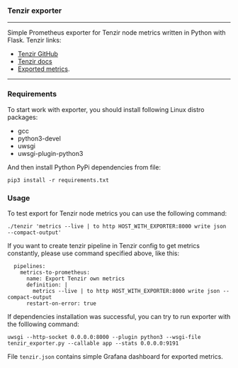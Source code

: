 ### Tenzir exporter
---
Simple Prometheus exporter for Tenzir node metrics written in Python with Flask.
Tenzir links:
- [Tenzir GitHub](https://github.com/tenzir/tenzir)
- [Tenzir docs](https://docs.tenzir.com/get-started)
- [Exported metrics](https://docs.tenzir.com/operators/metrics).

---

### Requirements
To start work with exporter, you should install following Linux distro packages:
- gcc
- python3-devel
- uwsgi
- uwsgi-plugin-python3

And then install Python PyPi dependencies from file:
```
pip3 install -r requirements.txt
```

### Usage
To test export for Tenzir node metrics you can use the following command:
```
./tenzir 'metrics --live | to http HOST_WITH_EXPORTER:8000 write json --compact-output'
```
If you want to create tenzir pipeline in Tenzir config to get metrics constantly, please use command specified above, like this:
```
  pipelines:
    metrics-to-prometheus:
      name: Export Tenzir own metrics
      definition: |
        metrics --live | to http HOST_WITH_EXPORTER:8000 write json --compact-output
      restart-on-error: true
```

If dependencies installation was successful, you can try to run exporter with the folllowing command:
```
uwsgi --http-socket 0.0.0.0:8000 --plugin python3 --wsgi-file tenzir_exporter.py --callable app --stats 0.0.0.0:9191
```

File `tenzir.json` contains simple Grafana dashboard for exported metrics.

